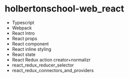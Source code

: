 # holbertonschool-web_react
- Typescript
- Webpack
- React Intro
- React props
- React component
- React inline styling
- React state
- React Redux action creator+normalizr
- react_redux_reducer_selector
- react_redux_connectors_and_providers